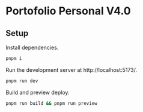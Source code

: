 # Portofolio Personal V4.0

## Setup

Install dependencies.

```sh
pnpm i
```

Run the development server at http://localhost:5173/.

```sh
pnpm run dev
```

Build and preview deploy.

```sh
pnpm run build && pnpm run preview
```
